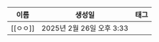 | 이름     | 생성일                  | 태그  |
| ------ | -------------------- | --- |
| [[ㅇㅇ]] | 2025년 2월 26일 오후 3:33 |     |
